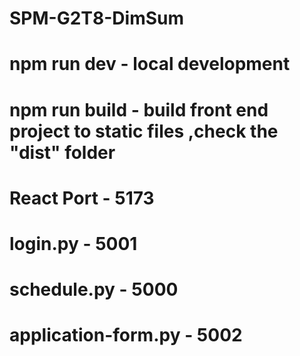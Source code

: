 # SPM-G2T8-DimSum
# npm run dev  -  local development
# npm run build - build front end project to static files ,check the "dist" folder

# React Port - 5173
# login.py - 5001
# schedule.py - 5000
# application-form.py - 5002